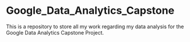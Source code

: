 # Google_Data_Analytics_Capstone
This is a repository to store all my work regarding my data analysis for the Google Data Analytics Capstone Project.
